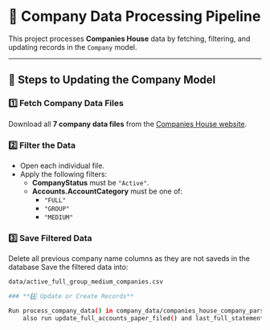 # 📢 Company Data Processing Pipeline

This project processes **Companies House** data by fetching, filtering, and updating records in the `Company` model.

---

## 🚀 Steps to Updating the Company Model  

### **1️⃣ Fetch Company Data Files**  
Download all **7 company data files** from the [Companies House website](https://download.companieshouse.gov.uk/BasicCompanyData-2025-02-01-part1_7.zip).  

### **2️⃣ Filter the Data**  
- Open each individual file.  
- Apply the following filters:  
  - **CompanyStatus** must be `"Active"`.  
  - **Accounts.AccountCategory** must be one of:  
    - `"FULL"`  
    - `"GROUP"`  
    - `"MEDIUM"`  

### **3️⃣ Save Filtered Data**  
Delete all previous company name columns as they are not saveds in the database
Save the filtered data into:  
```sh
data/active_full_group_medium_companies.csv

### **4️⃣ Update or Create Records**

Run process_company_data() in company_data/companies_house_company_parser.py. This will update or create records and 
    also run update_full_accounts_paper_filed() and last_full_statement_url ().
